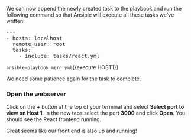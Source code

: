 We can now append the newly created task to the playbook and run the following command so that Ansible will execute all these tasks we've written:

<pre class="file" data-filename="mern.yml" data-target="replace">---
- hosts: localhost
  remote_user: root
  tasks:
    - include: tasks/react.yml
</pre>

`ansible-playbook mern.yml`{{execute HOST1}}

We need some patience again for the task to complete.

### Open the webserver

Click on the **+** button at the top of your terminal and select **Select port to view on Host 1**. 
In the new tabs select the port **3000** and click **Open**.
You should see the React frontend running.

Great seems like our front end is also up and running!
